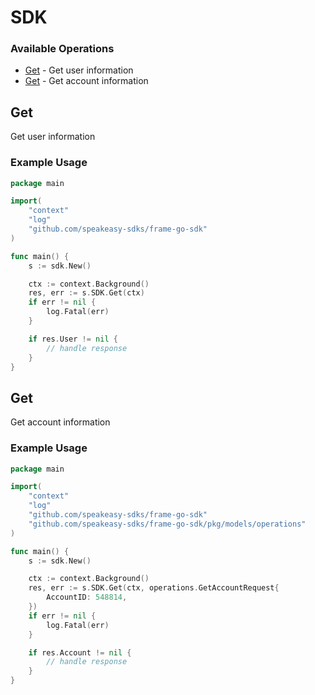 # SDK

### Available Operations

* [Get](#get) - Get user information
* [Get](#get) - Get account information

## Get

Get user information

### Example Usage

```go
package main

import(
	"context"
	"log"
	"github.com/speakeasy-sdks/frame-go-sdk"
)

func main() {
    s := sdk.New()

    ctx := context.Background()
    res, err := s.SDK.Get(ctx)
    if err != nil {
        log.Fatal(err)
    }

    if res.User != nil {
        // handle response
    }
}
```

## Get

Get account information

### Example Usage

```go
package main

import(
	"context"
	"log"
	"github.com/speakeasy-sdks/frame-go-sdk"
	"github.com/speakeasy-sdks/frame-go-sdk/pkg/models/operations"
)

func main() {
    s := sdk.New()

    ctx := context.Background()
    res, err := s.SDK.Get(ctx, operations.GetAccountRequest{
        AccountID: 548814,
    })
    if err != nil {
        log.Fatal(err)
    }

    if res.Account != nil {
        // handle response
    }
}
```
